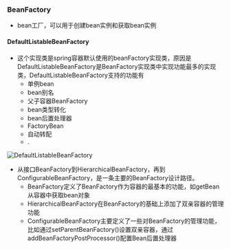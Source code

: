 ### BeanFactory



- bean工厂，可以用于创建bean实例和获取bean实例



#### DefaultListableBeanFactory

- 这个实现类是spring容器默认使用的beanFactory实现类，原因是DefaultListableBeanFactory是BeanFactory实现类中实现功能最多的实现类，DefaultListableBeanFactory支持的功能有
  - 单例bean
  - bean别名
  - 父子容器BeanFactory
  - bean类型转化
  - bean后置处理器
  - FactoryBean
  - 自动转配
  - .

![DefaultListableBeanFactory](D:\Java\IdeaProjects\spring-source5.2.18\DefaultListableBeanFactory.png)



- 从接口BeanFactory到HierarchicalBeanFactory，再到ConfigurableBeanFactory，是一条主要的BeanFactory设计路径。
  - BeanFactory定义了BeanFactory作为容器的最基本的功能，如getBean从容器中获取bean对象
  - HierarchicalBeanFactory在BeanFactory的基础上添加了双亲容器的管理功能
  - ConfigurableBeanFactory主要定义了一些对BeanFactory的管理功能，比如通过setParentBeanFactory()设置双亲容器，通过addBeanFactoryPostProcessor()配置Bean后置处理器